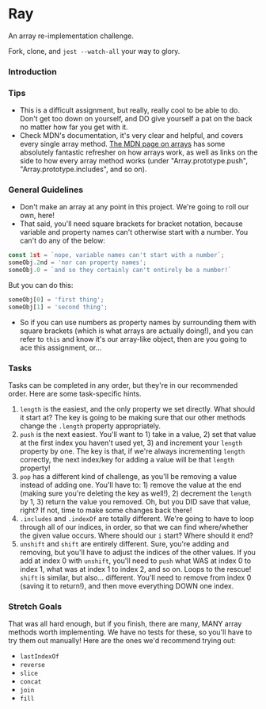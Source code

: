 # Ray

An array re-implementation challenge.

Fork, clone, and `jest --watch-all` your way to glory.

### Introduction




### Tips

* This is a difficult assignment, but really, really cool to be able to do. Don't get too down on yourself, and DO give yourself a pat on the back no matter how far you get with it.
* Check MDN's documentation, it's very clear and helpful, and covers every single array method. [The MDN page on arrays](https://developer.mozilla.org/en-US/docs/Web/JavaScript/Reference/Global_Objects/Array) has some absolutely fantastic refresher on how arrays work, as well as links on the side to how every array method works (under "Array.prototype.push", "Array.prototype.includes", and so on).


### General Guidelines

* Don't make an array at any point in this project. We're going to roll our own, here!
* That said, you'll need square brackets for bracket notation, because variable and property names can't otherwise start with a number. You can't do any of the below:

```javascript
const 1st = `nope, variable names can't start with a number`;
someObj.2nd = 'nor can property names';
someObj.0 = `and so they certainly can't entirely be a number!`
```

But you can do this:

```javascript
someObj[0] = 'first thing';
someObj[1] = 'second thing';
```

* So if you can use numbers as property names by surrounding them with square brackets (which is what arrays are actually doing!), and you can refer to `this` and know it's our array-like object, then are you going to ace this assignment, or...


### Tasks

Tasks can be completed in any order, but they're in our recommended order. Here are some task-specific hints.

1. `length` is the easiest, and the only property we set directly. What should it start at? The key is going to be making sure that our other methods change the `.length` property appropriately.
2. `push` is the next easiest. You'll want to 1) take in a value, 2) set that value at the first index you haven't used yet, 3) and increment your `length` property by one. The key is that, if we're always incrementing `length` correctly, the next index/key for adding a value will be that `length` property!
3. `pop` has a different kind of challenge, as you'll be removing a value instead of adding one. You'll have to: 1) remove the value at the end (making sure you're deleting the key as well!), 2) decrement the `length` by 1, 3) return the value you removed. Oh, but you DID save that value, right? If not, time to make some changes back there!
4. `.includes` and `.indexOf` are totally different. We're going to have to loop through all of our indices, in order, so that we can find where/whether the given value occurs. Where should our `i` start? Where should it end?
4. `unshift` and `shift` are entirely different. Sure, you're adding and removing, but you'll have to adjust the indices of the other values. If you add at index 0 with `unshift`, you'll need to `push` what WAS at index 0 to index 1, what was at index 1 to index 2, and so on. Loops to the rescue! `shift` is similar, but also... different. You'll need to remove from index 0 (saving it to return!), and then move everything DOWN one index.


### Stretch Goals

That was all hard enough, but if you finish, there are many, MANY array methods worth implementing. We have no tests for these, so you'll have to try them out manually! Here are the ones we'd recommend trying out:

* `lastIndexOf`
* `reverse`
* `slice`
* `concat`
* `join`
* `fill`
